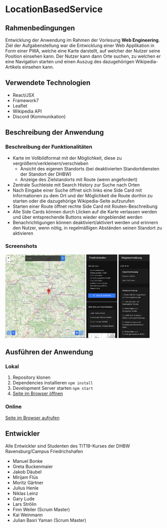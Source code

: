 # LocationBasedService
## Rahmenbedingungen
Entwicklung der Anwendung im Rahmen der Vorlesung **Web Engineering**.  
Ziel der Aufgabenstellung war die Entwicklung einer Web Applikation in Form einer PWA, welche eine Karte darstellt, auf welcher der Nutzer seine Position einsehen kann. Der Nutzer kann dann Orte suchen, zu welchen er eine Navigation starten und einen Auszug des dazugehörigen Wikipedia-Artikels einsehen kann.
## Verwendete Technologien
- React/JSX
- Framework7
- Leaflet
- Wikipedia API
- Discord (Kommunikation)
## Beschreibung der Anwendung
### Beschreibung der Funktionalitäten
- Karte im Vollbildformat mit der Möglichkeit, diese zu vergrößern/verkleinern/verschieben
  - Ansicht des eigenen Standorts (bei deaktivierten Standortdiensten der Standort der DHBW)
  - Anzeige des Zielstandorts mit Route (wenn angefordert)  
- Zentrale Suchleiste mit Search History zur Suche nach Orten
- Nach Eingabe einer Suche öffnet sich links eine Side Card mit Informationen zu dem Ort und der Möglichkeit die Route dorthin zu starten oder die dazugehörige Wikipedia-Seite aufzurufen
- Starten einer Route öffnet rechte Side Card mit Routen-Beschreibung
- Alle Side Cards können durch Llicken auf die Karte verlassen werden und über entsprechende Buttons wieder eingeblendet werden
- Benachrichtigungen können deaktiviert/aktiviert werden und erinnern den Nutzer, wenn nötig, in regelmäßigen Abständen seinen Standort zu aktivieren
### Screenshots
<img src="readme-screenshots/Screenshot_main_page.png" width=252 height=264> <img src="readme-screenshots/Screenshot_left_card.png" width=98 height=264> <img src="readme-screenshots/Screenshot_right_card.png" width=98 height=264>
## Ausführen der Anwendung
### Lokal
1. Repository klonen
2. Dependencies installieren `npm install`
3. Development Server starten `npm start`
4. [Seite im Browser öffnen](http://localhost:3000/)
### Online
[Seite im Browser aufrufen](https://webeng.fwapis.com/)

## Entwickler
Alle Entwickler sind Studenten des TIT19-Kurses der DHBW Ravensburg/Campus Friedrichshafen
- Manuel Bonke
- Greta Buckenmaier
- Jakob Däubel
- Mirijam Flüs
- Moritz Gärtner
- Julius Henle
- Niklas Leinz
- Gary Lude
- Lars Strölin
- Finn Weiler (Scrum Master)
- Kai Weinmann
- Julian Basri Yaman (Scrum Master)
